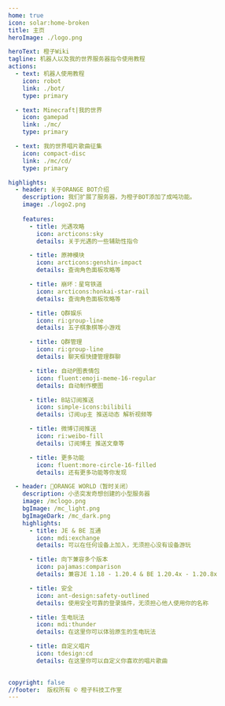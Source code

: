 ```yaml
---
home: true
icon: solar:home-broken
title: 主页
heroImage: ./logo.png

heroText: 橙子Wiki
tagline: 机器人以及我的世界服务器指令使用教程
actions:
  - text: 机器人使用教程
    icon: robot
    link: ./bot/
    type: primary

  - text: Minecraft|我的世界
    icon: gamepad
    link: ./mc/
    type: primary

  - text: 我的世界唱片歌曲征集
    icon: compact-disc
    link: ./mc/cd/
    type: primary

highlights:
  - header: 关于ORANGE BOT介绍
    description: 我们扩展了服务器，为橙子BOT添加了成吨功能。
    image: ./logo2.png
    
    features:
      - title: 光遇攻略
        icon: arcticons:sky
        details: 关于光遇的一些辅助性指令

      - title: 原神模块
        icon: arcticons:genshin-impact
        details: 查询角色面板攻略等

      - title: 崩坏：星穹铁道
        icon: arcticons:honkai-star-rail
        details: 查询角色面板攻略等

      - title: Q群娱乐
        icon: ri:group-line
        details: 五子棋象棋等小游戏

      - title: Q群管理
        icon: ri:group-line
        details: 聊天框快捷管理群聊

      - title: 自动P图表情包
        icon: fluent:emoji-meme-16-regular
        details: 自动制作梗图

      - title: B站订阅推送
        icon: simple-icons:bilibili
        details: 订阅up主 推送动态 解析视频等

      - title: 微博订阅推送
        icon: ri:weibo-fill
        details: 订阅博主 推送文章等

      - title: 更多功能
        icon: fluent:more-circle-16-filled
        details: 还有更多功能等你发现

  - header: 🍊ORANGE WORLD（暂时关闭）
    description: 小丞突发奇想创建的小型服务器
    image: /mclogo.png
    bgImage: /mc_light.png
    bgImageDark: /mc_dark.png
    highlights:
      - title: JE & BE 互通
        icon: mdi:exchange
        details: 可以在任何设备上加入，无须担心没有设备游玩

      - title: 向下兼容多个版本
        icon: pajamas:comparison
        details: 兼容JE 1.18 - 1.20.4 & BE 1.20.4x - 1.20.8x

      - title: 安全
        icon: ant-design:safety-outlined
        details: 使用安全可靠的登录插件，无须担心他人使用你的名称

      - title: 生电玩法
        icon: mdi:thunder
        details: 在这里你可以体验原生的生电玩法

      - title: 自定义唱片
        icon: tdesign:cd
        details: 在这里你可以自定义你喜欢的唱片歌曲
     

copyright: false
//footer:  版权所有 © 橙子科技工作室
---
```

